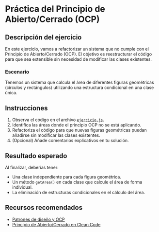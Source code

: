 # Práctica del Principio de Abierto/Cerrado (OCP)

## Descripción del ejercicio

En este ejercicio, vamos a refactorizar un sistema que no cumple con el Principio de Abierto/Cerrado (OCP). El objetivo es reestructurar el código para que sea extensible sin necesidad de modificar las clases existentes.

### Escenario

Tenemos un sistema que calcula el área de diferentes figuras geométricas (círculos y rectángulos) utilizando una estructura condicional en una clase única.

## Instrucciones

1. Observa el código en el archivo [`ejercicio.js`](ejercicio.js).
2. Identifica las áreas donde el principio OCP no se está aplicando.
3. Refactoriza el código para que nuevas figuras geométricas puedan añadirse sin modificar las clases existentes.
4. (Opcional) Añade comentarios explicativos en tu solución.

## Resultado esperado

Al finalizar, deberías tener:

- Una clase independiente para cada figura geométrica.
- Un método `getArea()` en cada clase que calcule el área de forma individual.
- La eliminación de estructuras condicionales en el cálculo del área.

## Recursos recomendados

- [Patrones de diseño y OCP](https://refactoring.guru/design-patterns)
- [Principio de Abierto/Cerrado en Clean Code](<https://es.wikipedia.org/wiki/SOLID_(principios)>)

